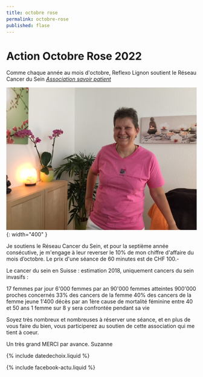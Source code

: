 ```yaml
---
title: octobre rose
permalink: octobre-rose
published: flase
---
```


# Action Octobre Rose 2022

Comme chaque année au mois d'octobre, Reflexo Lignon soutient le Réseau Cancer du Sein [*Association savoir patient*](http://www.savoirpatient.ch)

![](./images/portrait-asap.jpg){: width="400" }

Je soutiens le Réseau Cancer du Sein, et pour la septième année consécutive, je m'engage à leur reverser le 10% de mon chiffre d'affaire du mois d’octobre.
Le prix d'une séance de 60 minutes est de CHF 100.-

Le cancer du sein en Suisse : estimation 2018, uniquement cancers du sein invasifs :

17 femmes par jour
6'000 femmes par an
90'000 femmes atteintes
900'000 proches concernés
33% des cancers de la femme
40% des cancers de la femme jeune
1'400 décès par an 
1ère cause de mortalité féminine entre 40 et 50 ans
1 femme sur 8 y sera confrontée pendant sa vie

Soyez très nombreux et nombreuses à réserver une séance, et en plus de vous faire du bien, vous participerez au soutien de cette association qui me tient à coeur.

Un très grand MERCI par avance.
Suzanne


{% include datedechoix.liquid %}

{% include facebook-actu.liquid %}
